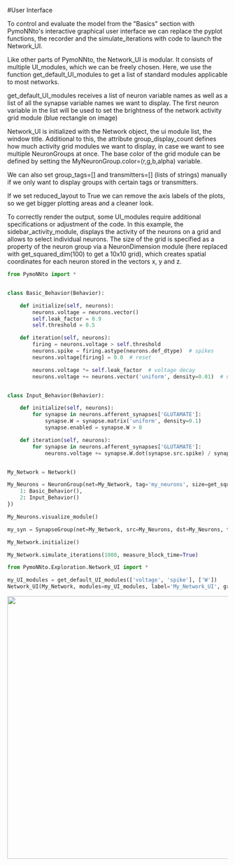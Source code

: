 #User Interface

To control and evaluate the model from the "Basics" section with PymoNNto's interactive graphical user interface we can replace the pyplot functions, the recorder and the simulate_iterations with code to launch the Network_UI.

Like other parts of PymoNNto, the Network_UI is modular.
It consists of multiple UI_modules, which we can be freely chosen.
Here, we use the function get_default_UI_modules to get a list of standard modules applicable to most networks.

get_default_UI_modules receives a list of neuron variable names as well as a list of all the synapse variable names we want to display.
The first neuron variable in the list will be used to set the brightness of the network activity grid module (blue rectangle on image)

Network_UI is initialized with the Network object, the ui module list, the window title.
Additional to this, the attribute group_display_count defines how much activity grid modules we want to display, in case we want to see multiple NeuronGroups at once.
The base color of the grid module can be defined by setting the MyNeuronGroup.color=(r,g,b,alpha) variable.

We can also set group_tags=[] and transmitters=[] (lists of strings) manually if we only want to display groups with certain tags or transmitters.

If we set reduced_layout to True we can remove the axis labels of the plots, so we get bigger plotting areas and a cleaner look.

To correctly render the output, some UI_modules require additional specifications or adjustment of the code.
In this example, the sidebar_activity_module, displays the activity of the neurons on a grid and allows to select individual neurons.
The size of the grid is specified as a property of the neuron group via a NeuronDimension module (here replaced with get_squared_dim(100) to get a 10x10 grid), which creates spatial coordinates for each neuron stored in the vectors x, y and z.

```python
from PymoNNto import *


class Basic_Behavior(Behavior):

    def initialize(self, neurons):
        neurons.voltage = neurons.vector()
        self.leak_factor = 0.9
        self.threshold = 0.5

    def iteration(self, neurons):
        firing = neurons.voltage > self.threshold
        neurons.spike = firing.astype(neurons.def_dtype)  # spikes
        neurons.voltage[firing] = 0.0  # reset

        neurons.voltage *= self.leak_factor  # voltage decay
        neurons.voltage += neurons.vector('uniform', density=0.01)  # noise


class Input_Behavior(Behavior):

    def initialize(self, neurons):
        for synapse in neurons.afferent_synapses['GLUTAMATE']:
            synapse.W = synapse.matrix('uniform', density=0.1)
            synapse.enabled = synapse.W > 0

    def iteration(self, neurons):
        for synapse in neurons.afferent_synapses['GLUTAMATE']:
            neurons.voltage += synapse.W.dot(synapse.src.spike) / synapse.src.size * 10


My_Network = Network()

My_Neurons = NeuronGroup(net=My_Network, tag='my_neurons', size=get_squared_dim(100), behavior={
    1: Basic_Behavior(),
    2: Input_Behavior()
})

My_Neurons.visualize_module()

my_syn = SynapseGroup(net=My_Network, src=My_Neurons, dst=My_Neurons, tag='GLUTAMATE')

My_Network.initialize()

My_Network.simulate_iterations(1000, measure_block_time=True)

from PymoNNto.Exploration.Network_UI import *

my_UI_modules = get_default_UI_modules(['voltage', 'spike'], ['W'])
Network_UI(My_Network, modules=my_UI_modules, label='My_Network_UI', group_display_count=1).show()

```

<img width="600" src="https://raw.githubusercontent.com/trieschlab/PymoNNto/Images/Basic_Tab.png"><br>
